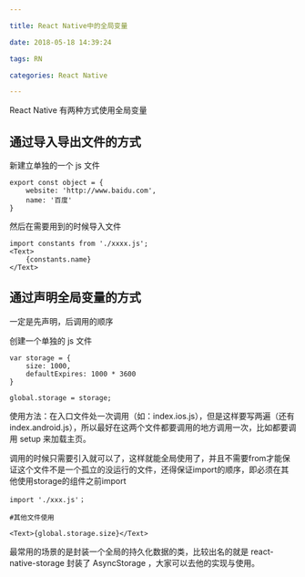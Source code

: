 ```yaml
---

title: React Native中的全局变量

date: 2018-05-18 14:39:24

tags: RN

categories: React Native

---
```


React Native 有两种方式使用全局变量

## 通过导入导出文件的方式

新建立单独的一个 js 文件

```
export const object = {
	website: 'http://www.baidu.com',
	name: '百度'
}
```

然后在需要用到的时候导入文件

```
import constants from './xxxx.js';
<Text>
	{constants.name}
</Text>
```

## 通过声明全局变量的方式

一定是先声明，后调用的顺序

创建一个单独的 js 文件

```
var storage = {
	size: 1000,
	defaultExpires: 1000 * 3600
}

global.storage = storage;
```

使用方法：在入口文件处一次调用（如：index.ios.js），但是这样要写两遍（还有 index.android.js），所以最好在这两个文件都要调用的地方调用一次，比如都要调用 setup 来加载主页。

调用的时候只需要引入就可以了，这样就能全局使用了，并且不需要from才能保证这个文件不是一个孤立的没运行的文件，还得保证import的顺序，即必须在其他使用storage的组件之前import

```
import './xxx.js'；

#其他文件使用

<Text>{global.storage.size}</Text>

```

最常用的场景的是封装一个全局的持久化数据的类，比较出名的就是 react-native-storage 封装了 AsyncStorage ，大家可以去他的实现与使用。


